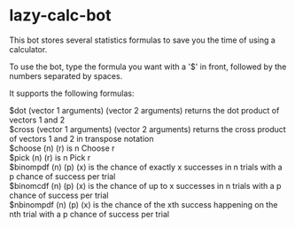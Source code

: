 # lazy-calc-bot

This bot stores several statistics formulas to save you the time of using a calculator. 

To use the bot, type the formula you want with a '$' in front, followed by the numbers separated by spaces.

It supports the following formulas:

$dot (vector 1 arguments) (vector 2 arguments) returns the dot product of vectors 1 and 2\
$cross (vector 1 arguments) (vector 2 arguments) returns the cross product of vectors 1 and 2 in transpose notation\
$choose (n) (r) is n Choose r\
$pick (n) (r) is n Pick r\
$binompdf (n) (p) (x) is the chance of exactly x successes in n trials with a p chance of success per trial\
$binomcdf (n) (p) (x) is the chance of up to x successes in n trials with a p chance of success per trial\
$nbinompdf (n) (p) (x) is the chance of the xth success happening on the nth trial with a p chance of success per trial
